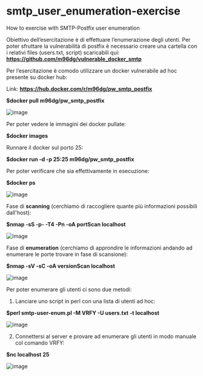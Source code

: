 # smtp_user_enumeration-exercise
How to exercise with SMTP-Postfix user enumeration

Obiettivo dell’esercitazione è di effettuare l’enumerazione degli utenti. Per poter sfruttare la vulnerabilità di postfix è necessario creare una cartella con i relativi files (users.txt, script) scaricabili qui: **https://github.com/m96dg/vulnerable_docker_smtp**

Per l’esercitazione è comodo utilizzare un docker vulnerabile ad hoc presente su docker hub:

Link: **https://hub.docker.com/r/m96dg/pw_smtp_postfix**

**$docker pull m96dg/pw_smtp_postfix**

![image](https://user-images.githubusercontent.com/65173648/150690619-4a9ee53b-b513-4fd9-a678-b31f4d7f9885.png)

Per poter vedere le immagini dei docker pullate:

**$docker images**

Runnare il docker sul porto 25:

**$docker run -d -p 25:25 m96dg/pw_smtp_postfix**

Per poter verificare che sia effettivamente in esecuzione:

**$docker ps**

![image](https://user-images.githubusercontent.com/65173648/150690702-1564221b-6ba1-4320-b5ba-5405620f26ce.png)

Fase di **scanning** (cerchiamo di raccogliere quante più informazioni possibili dall'host):

**$nmap -sS -p- -T4 -Pn -oA portScan localhost**

![image](https://user-images.githubusercontent.com/65173648/150690988-a2ed1f73-e03f-4356-b4b4-23a85f2bd1d8.png)

Fase di **enumeration** (cerchiamo di approndire le informazioni andando ad enumerare le porte trovare in fase di scansione):

**$nmap -sV -sC -oA versionScan localhost**

![image](https://user-images.githubusercontent.com/65173648/150691014-91a7d485-c16b-41a0-8bf3-6261a68cca09.png)

Per poter enumerare gli utenti ci sono due metodi:

1) Lanciare uno script in perl con una lista di utenti ad hoc:

**$perl smtp-user-enum.pl -M VRFY -U users.txt -t localhost**

![image](https://user-images.githubusercontent.com/65173648/150691037-059ede34-9145-402f-9cbc-bb551b392666.png)

2) Connettersi al server e provare ad enumerare gli utenti in modo manuale col comando VRFY:

**$nc localhost 25**

![image](https://user-images.githubusercontent.com/65173648/150691057-0d962fd4-d221-4c0f-bab2-dae713399aa9.png)

